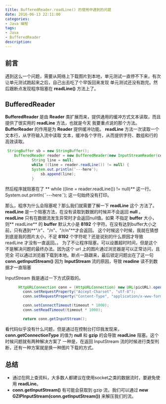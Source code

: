 ```yaml
---
title: BufferedReader.readLine() 的使用中遇到的问题
date: 2016-06-13 22:11:00
categories:
- Java 编程
tags: 
- Java
- BufferedReader
description: 
---
```


## 前言
遇到这么一个问题，需要从网络上下载图片到本地，单元测试一直停不下来，有次让单元测试跑起来之后，自己出去吃了个早饭回来发现
单元测试还没有跑完。然后跟断点发现程序阻塞在 **readLine()** 方法上了。

## BufferedReader
**BufferedReader** 是由 **Reader** 类扩展而来，提供通用的缓冲方式文本读取，而且提供了很实用的 **readLine** 方法，也就是今天
我要重点说的那个方法。**BufferReader** 的作用是为 **Reader** 提供缓冲功能。 **readLine** 方法一次读取一个文本行，从字符输入流中读取
文本，缓冲各个字符，从而提供字符、数组和行的高效读取。

```java
 StringBuffer sb = new StringBuffer();
    BufferedReader reader = new BufferedReader(new InputStreamReader(conn.getInputStream()));
            String line = null;
            while ((line = reader.readLine()) != null) {
            System.out.println(¨---here¨);
                sb.append(line);
            }
```
然后程序就阻塞在了 ** while ((line = reader.readLine()) != null)** 这一行。System.out.println(¨---here¨); 这一句始终没有打印。

那么，程序为什么会阻塞呢？那么我们就需要了解一下 **readLine** 这个
方法了。
**readLine** 是一个阻塞方法，在没有读取到数据的时候并不会返回 **null** 。**readLine** 只有在数据流发生异常时才会返回null值。如果
不指定 **buffer** 大小，则** readLine** 的 **buffer** 默认大小是 **8192** 个字符。在没有达到buffer大小之前，只有遇到**"/r"、"/n"、"/r/n"**才会返回。
这个时候这个时候，我就在猜想到底是我的图片太小，不足 **8192** 个字符呢？还是说别的什么原因才导致 readLine 才没有一直返回。。
为了不让程序阻塞，可以设置超时时间，但是这个不是解决问题的最终办法。因为这个 url 上的图片通过浏览器是可以正常访问，且完全
可以通过浏览器下载到本地。断点一路跟来，最后锁定问题出在了这一句 **conn.getInputStream()** 因为 **InputStream** 流的原因，导致 **readine** 读不到数据才一直阻塞

InputStream 我是通过一下方式获取的。
```java
      HttpURLConnection conn = (HttpURLConnection) new URL(picURL).openConnection();
        conn.setRequestProperty("Accept-Charset", "utf-8");
        conn.setRequestProperty("Content-Type", "application/x-www-form-urlencoded");

        conn.setConnectTimeout(timeout * 1000);
        conn.setReadTimeout(timeout * 1000);

        return conn.getInputStream();
```

看代码似乎没有什么问题，但是通过在控制台打印我发现来，**conn.getConnectionType** 的值为 **null** 和 **gzip** 的会导致 **readLine** 阻塞。这个时候问题就有两种解决方案了
一种是，在返回 InputStream 流的时候进行类型判断，还有一种方案就是换一种图片下载的方式。

## 总结
- 通过在网上查资料，大多数人都建议在使用socket之类的数据流时，要避免使用 **readLine**。
- **conn.getInputStream()** 有可能会获取到 gzip 流，我们可以通过 **new GZIPInputStream(conn.getInputStream())** 来解压我们的流。
